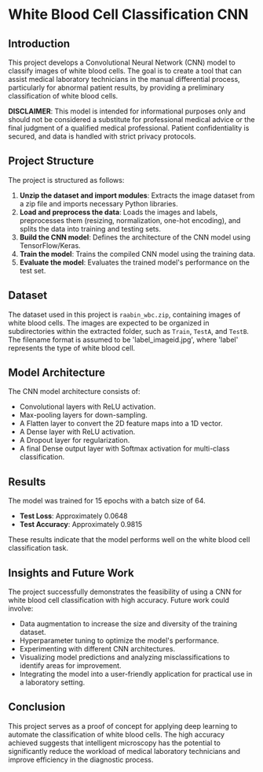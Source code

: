# White Blood Cell Classification CNN

## Introduction

This project develops a Convolutional Neural Network (CNN) model to classify images of white blood cells. The goal is to create a tool that can assist medical laboratory technicians in the manual differential process, particularly for abnormal patient results, by providing a preliminary classification of white blood cells.

**DISCLAIMER**: This model is intended for informational purposes only and should not be considered a substitute for professional medical advice or the final judgment of a qualified medical professional. Patient confidentiality is secured, and data is handled with strict privacy protocols.

## Project Structure

The project is structured as follows:

1.  **Unzip the dataset and import modules**: Extracts the image dataset from a zip file and imports necessary Python libraries.
2.  **Load and preprocess the data**: Loads the images and labels, preprocesses them (resizing, normalization, one-hot encoding), and splits the data into training and testing sets.
3.  **Build the CNN model**: Defines the architecture of the CNN model using TensorFlow/Keras.
4.  **Train the model**: Trains the compiled CNN model using the training data.
5.  **Evaluate the model**: Evaluates the trained model's performance on the test set.

## Dataset

The dataset used in this project is `raabin_wbc.zip`, containing images of white blood cells. The images are expected to be organized in subdirectories within the extracted folder, such as `Train`, `TestA`, and `TestB`. The filename format is assumed to be 'label\_imageid.jpg', where 'label' represents the type of white blood cell.

## Model Architecture

The CNN model architecture consists of:

-   Convolutional layers with ReLU activation.
-   Max-pooling layers for down-sampling.
-   A Flatten layer to convert the 2D feature maps into a 1D vector.
-   A Dense layer with ReLU activation.
-   A Dropout layer for regularization.
-   A final Dense output layer with Softmax activation for multi-class classification.

## Results

The model was trained for 15 epochs with a batch size of 64.

-   **Test Loss**: Approximately 0.0648
-   **Test Accuracy**: Approximately 0.9815

These results indicate that the model performs well on the white blood cell classification task.

## Insights and Future Work

The project successfully demonstrates the feasibility of using a CNN for white blood cell classification with high accuracy. Future work could involve:

-   Data augmentation to increase the size and diversity of the training dataset.
-   Hyperparameter tuning to optimize the model's performance.
-   Experimenting with different CNN architectures.
-   Visualizing model predictions and analyzing misclassifications to identify areas for improvement.
-   Integrating the model into a user-friendly application for practical use in a laboratory setting.

## Conclusion

This project serves as a proof of concept for applying deep learning to automate the classification of white blood cells. The high accuracy achieved suggests that intelligent microscopy has the potential to significantly reduce the workload of medical laboratory technicians and improve efficiency in the diagnostic process.
